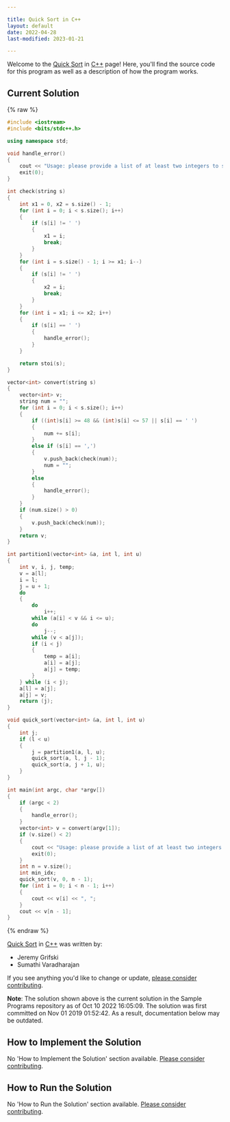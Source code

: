 ```yaml
---

title: Quick Sort in C++
layout: default
date: 2022-04-28
last-modified: 2023-01-21

---
```


Welcome to the [Quick Sort](https://sampleprograms.io/projects/quick-sort) in [C++](https://sampleprograms.io/languages/c-plus-plus) page! Here, you'll find the source code for this program as well as a description of how the program works.

## Current Solution

{% raw %}

```c++
#include <iostream>
#include <bits/stdc++.h>

using namespace std;

void handle_error()
{
    cout << "Usage: please provide a list of at least two integers to sort in the format \"1, 2, 3, 4, 5\"" << endl;
    exit(0);
}

int check(string s)
{
    int x1 = 0, x2 = s.size() - 1;
    for (int i = 0; i < s.size(); i++)
    {
        if (s[i] != ' ')
        {
            x1 = i;
            break;
        }
    }
    for (int i = s.size() - 1; i >= x1; i--)
    {
        if (s[i] != ' ')
        {
            x2 = i;
            break;
        }
    }
    for (int i = x1; i <= x2; i++)
    {
        if (s[i] == ' ')
        {
            handle_error();
        }
    }

    return stoi(s);
}

vector<int> convert(string s)
{
    vector<int> v;
    string num = "";
    for (int i = 0; i < s.size(); i++)
    {
        if ((int)s[i] >= 48 && (int)s[i] <= 57 || s[i] == ' ')
        {
            num += s[i];
        }
        else if (s[i] == ',')
        {
            v.push_back(check(num));
            num = "";
        }
        else
        {
            handle_error();
        }
    }
    if (num.size() > 0)
    {
        v.push_back(check(num));
    }
    return v;
}

int partition1(vector<int> &a, int l, int u)
{
    int v, i, j, temp;
    v = a[l];
    i = l;
    j = u + 1;
    do
    {
        do
            i++;
        while (a[i] < v && i <= u);
        do
            j--;
        while (v < a[j]);
        if (i < j)
        {
            temp = a[i];
            a[i] = a[j];
            a[j] = temp;
        }
    } while (i < j);
    a[l] = a[j];
    a[j] = v;
    return (j);
}

void quick_sort(vector<int> &a, int l, int u)
{
    int j;
    if (l < u)
    {
        j = partition1(a, l, u);
        quick_sort(a, l, j - 1);
        quick_sort(a, j + 1, u);
    }
}

int main(int argc, char *argv[])
{
    if (argc < 2)
    {
        handle_error();
    }
    vector<int> v = convert(argv[1]);
    if (v.size() < 2)
    {
        cout << "Usage: please provide a list of at least two integers to sort in the format \"1, 2, 3, 4, 5\"" << endl;
        exit(0);
    }
    int n = v.size();
    int min_idx;
    quick_sort(v, 0, n - 1);
    for (int i = 0; i < n - 1; i++)
    {
        cout << v[i] << ", ";
    }
    cout << v[n - 1];
}
```

{% endraw %}

[Quick Sort](https://sampleprograms.io/projects/quick-sort) in [C++](https://sampleprograms.io/languages/c-plus-plus) was written by:

- Jeremy Grifski
- Sumathi Varadharajan

If you see anything you'd like to change or update, [please consider contributing](https://github.com/TheRenegadeCoder/sample-programs).

**Note**: The solution shown above is the current solution in the Sample Programs repository as of Oct 10 2022 16:05:09. The solution was first committed on Nov 01 2019 01:52:42. As a result, documentation below may be outdated.

## How to Implement the Solution

No 'How to Implement the Solution' section available. [Please consider contributing](https://github.com/TheRenegadeCoder/sample-programs-website).

## How to Run the Solution

No 'How to Run the Solution' section available. [Please consider contributing](https://github.com/TheRenegadeCoder/sample-programs-website).